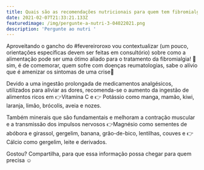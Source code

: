 ```yaml
---
title: Quais são as recomendações nutricionais para quem tem fibromialgia?
date: 2021-02-07T21:33:21.133Z
featuredimage: /img/pergunte-a-nutri-3-04022021.png
description: 'Pergunte ao nutri '
---
```

Aproveitando o gancho do #fevereiroroxo vou contextualizar (um pouco, orientações específicas devem ser feitas em consultório) sobre como a alimentação pode ser uma ótimo aliado para o tratamento da fibromialgia! 🎉sim, é de comemorar, quem sofre com doenças reumatologias, sabe o alívio que é amenizar os sintomas de uma crise🙌

Devido a uma ingestão prolongada de medicamentos analgésicos, utilizados para aliviar as dores, recomenda-se o aumento da ingestão de alimentos ricos em 👉Vitamina C e 👉 Potássio como manga, mamão, kiwi, laranja, limão, brócolis, aveia e nozes.

Também minerais que são fundamentais e melhoram a contração muscular e a transmissão dos impulsos nervosos 👉Magnésio como sementes de abóbora e girassol, gergelim, banana, grão-de-bico, lentilhas, couves e 👉Cálcio como gergelim, leite e derivados.



Gostou? Compartilha, para que essa informação possa chegar para quem precisa ☺

